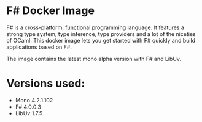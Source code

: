 # F# Docker Image

F# is a cross-platform, functional programming language. It features a strong
type system, type inference, type providers and a lot of the niceties of OCaml.
This docker image lets you get started with F# quickly and build applications
based on F#.

The image contains the latest mono alpha version with F# and LibUv.

# Versions used:
* Mono 4.2.1.102
* F# 4.0.0.3
* LibUv 1.7.5
